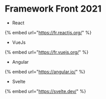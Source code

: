 # Framework Front 2021

* React

{% embed url="https://fr.reactjs.org/" %}

* VueJs

{% embed url="https://fr.vuejs.org/" %}

* Angular

{% embed url="https://angular.io/" %}

* Svelte

{% embed url="https://svelte.dev/" %}



